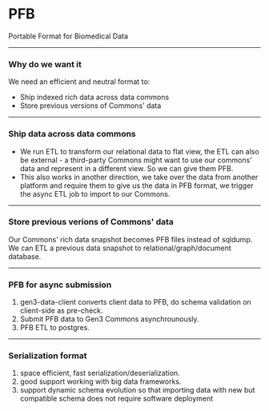 # PFB

Portable Format for Biomedical Data

---

### Why do we want it
We need an efficient and neutral format to:
- Ship indexed rich data across data commons
- Store previous versions of Commons' data

---

### Ship data across data commons
- We run ETL to transform our relational data to flat view, the ETL can also be external - a third-party Commons might want to use
our commons' data and represent in a different view. So we can give them PFB.
- This also works in another direction, we take over the data from another platform and require them to give us the data in PFB format, we trigger the async ETL job to import to our Commons.

---
### Store previous verions of Commons' data

Our Commons' rich data snapshot becomes PFB files instead of sqldump. We can ETL a previous data snapshot to relational/graph/document database.

___

### PFB for async submission

1. gen3-data-client converts client data to PFB, do schema validation on client-side as pre-check.
2. Submit PFB data to Gen3 Commons asynchrounously.
3. PFB ETL to postgres.

---

### Serialization format
1. space efficient, fast serialization/deserialization.
2. good support working with big data frameworks.
3. support dynamic schema evolution so that importing data with new but compatible schema does not require software deployment

